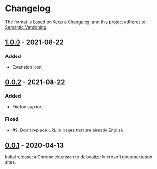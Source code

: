 Changelog
=========

The format is based on [Keep a Changelog](https://keepachangelog.com/en/1.0.0/), and this project adheres to [Semantic
Versioning](https://semver.org/spec/v2.0.0.html).

## [1.0.0] - 2021-08-22
### Added
- Extension icon

## [0.0.2] - 2021-08-22
### Added
- Firefox support

### Fixed
- [#9: Don't replace URL in pages that are already English](https://github.com/ForNeVeR/msdn-delocalizer/issues/9)

## [0.0.1] - 2020-04-13
Initial release: a Chrome extension to delocalize Microsoft documentation sites.

[0.0.1]: https://github.com/ForNeVeR/msdn-delocalizer/releases/tag/v0.0.1
[0.0.2]: https://github.com/ForNeVeR/msdn-delocalizer/compare/v0.0.1...v0.0.2
[1.0.0]: https://github.com/ForNeVeR/msdn-delocalizer/compare/v0.0.2...v1.0.0
[Unreleased]: https://github.com/ForNeVeR/msdn-delocalizer/compare/v1.0.0...HEAD
